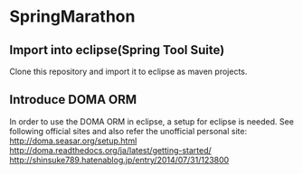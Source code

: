 # SpringMarathon

## Import into eclipse(Spring Tool Suite)
Clone this repository and import it to eclipse as maven projects.

## Introduce DOMA ORM
In order to use the DOMA ORM in eclipse, a setup for eclipse is needed.
See following official sites and also refer the unofficial personal site:
  http://doma.seasar.org/setup.html
  http://doma.readthedocs.org/ja/latest/getting-started/
  http://shinsuke789.hatenablog.jp/entry/2014/07/31/123800
